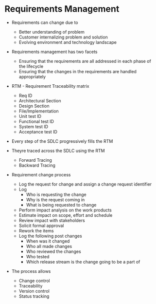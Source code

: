 # Requirements Management

- Requirements can change due to
  - Better understanding of problem
  - Customer internalizing problem and solution
  - Evolving environment and technology landscape

- Requirements management has two facets
  - Ensuring that the requirements are all addressed in each phase of the lifecycle
  - Ensuring that the changes in the requirements are handled appropriately

- RTM - Requirement Traceability matrix
  - Req ID
  - Architectural Section
  - Design Section
  - File/Implementation
  - Unit test ID
  - Functional test ID
  - System test ID
  - Acceptance test ID

- Every step of the SDLC progressively fills the RTM
- Theyre traced across the SDLC using the RTM
  - Forward Tracing 
  - Backward Tracing

- Requirement change process
  - Log the request for change and assign a change request identifier
  - Log
    - Who is requesting the change
    - Why is the request coming in
    - What is being requested to change
  - Perform impact analysis on the work products
  - Estimate impact on scope, effort and schedule
  - Review impact with stakeholders
  - Solicit formal approval
  - Rework the items
  - Log the following post changes
    - When was it changed
    - Who all made changes
    - Who reviewed the changes
    - Who tested
    - Which release stream is the change going to be a part of

- The process allows
  - Change control
  - Traceability
  - Version control
  - Status tracking